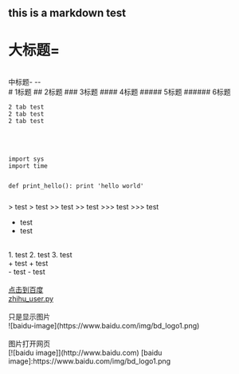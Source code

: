 this is a markdown test 
------------

大标题=
==
<br />
中标题-
--

<br />
# 1标题
## 2标题
### 3标题
#### 4标题
##### 5标题
###### 6标题
<br />

    2 tab test
    2 tab test
    2 tab test
<br />
<br />
<code>
import sys
import time

def print_hello():
    print 'hello world'
    
</code>
> test
> test
>> test
>> test
>>> test
>>> test

* test
* test
<br />
1. test
2. test
3. test
<br />
+ test
+ test
<br />
- test
- test
<br />
<br />
<a href='http://www.baidu.com'>点击到百度</a>
<br />
<a href='zhihu_user.py'>zhihu_user.py</a>
<br />
<br />
只是显示图片<br />
![baidu-image](https://www.baidu.com/img/bd_logo1.png)
<br />
<br />
图片打开网页<br />
[![baidu image]](http://www.baidu.com)
[baidu image]:https://www.baidu.com/img/bd_logo1.png
<br />
<br />



